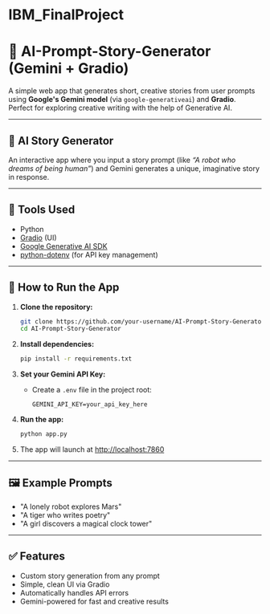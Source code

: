 # IBM_FinalProject

# 🧠 AI-Prompt-Story-Generator (Gemini + Gradio)

A simple web app that generates short, creative stories from user prompts using **Google's Gemini model** (via `google-generativeai`) and **Gradio**. Perfect for exploring creative writing with the help of Generative AI.

---

## 📖 AI Story Generator

An interactive app where you input a story prompt (like *“A robot who dreams of being human”*) and Gemini generates a unique, imaginative story in response.

---

## 🧰 Tools Used
- Python
- [Gradio](https://gradio.app/) (UI)
- [Google Generative AI SDK](https://pypi.org/project/google-generativeai/)
- [python-dotenv](https://pypi.org/project/python-dotenv/) (for API key management)

---

## 🚀 How to Run the App

1. **Clone the repository:**
   ```bash
   git clone https://github.com/your-username/AI-Prompt-Story-Generator.git
   cd AI-Prompt-Story-Generator
   ```

2. **Install dependencies:**
   ```bash
   pip install -r requirements.txt
   ```

3. **Set your Gemini API Key:**
   - Create a `.env` file in the project root:
     ```
     GEMINI_API_KEY=your_api_key_here
     ```

4. **Run the app:**
   ```bash
   python app.py
   ```

5. The app will launch at [http://localhost:7860](http://localhost:7860)

---

## 🖼️ Example Prompts
- "A lonely robot explores Mars"
- "A tiger who writes poetry"
- "A girl discovers a magical clock tower"

---

## ✅ Features
- Custom story generation from any prompt
- Simple, clean UI via Gradio
- Automatically handles API errors
- Gemini-powered for fast and creative results
